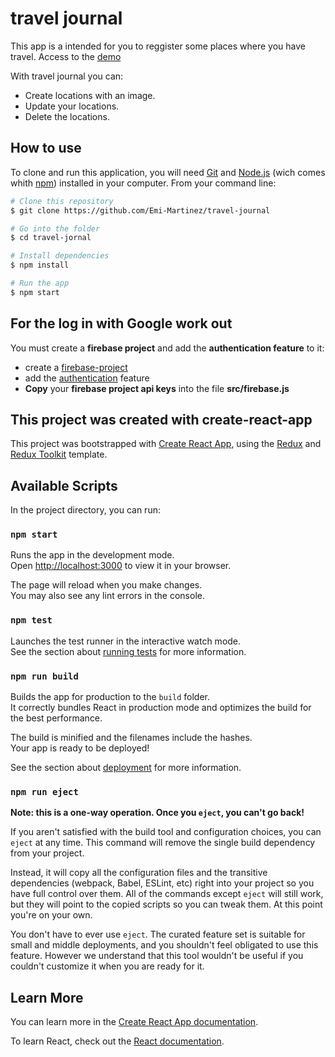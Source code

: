 # travel journal
This app is a intended for you to reggister some places where you have travel.
Access to the [demo](https://travel-journal-f0167.firebaseapp.com/)

With travel journal you can:
* Create locations with an image.
* Update your locations.
* Delete the locations.


## How to use
To clone and run this application, you will need [Git](https://git-scm.com/) and [Node.js](https://nodejs.org/en/download/) (wich comes whith [npm](https://www.npmjs.com/)) installed in your computer.
From your command line:
```bash
# Clone this repository
$ git clone https://github.com/Emi-Martinez/travel-journal

# Go into the folder
$ cd travel-jornal

# Install dependencies
$ npm install

# Run the app
$ npm start
```

## For the log in with Google work out
You must create a **firebase project** and add the **authentication feature** to it:
* create a [firebase-project](https://firebase.google.com/docs/web/setup#create-project)
* add the [authentication](https://firebase.google.com/docs/auth/web/google-signin#before_you_begin) feature
* **Copy** your **firebase project api keys** into the file **src/firebase.js**


## This project was created with create-react-app

This project was bootstrapped with [Create React App](https://github.com/facebook/create-react-app), using the [Redux](https://redux.js.org/) and [Redux Toolkit](https://redux-toolkit.js.org/) template.

## Available Scripts

In the project directory, you can run:

### `npm start`

Runs the app in the development mode.\
Open [http://localhost:3000](http://localhost:3000) to view it in your browser.

The page will reload when you make changes.\
You may also see any lint errors in the console.

### `npm test`

Launches the test runner in the interactive watch mode.\
See the section about [running tests](https://facebook.github.io/create-react-app/docs/running-tests) for more information.

### `npm run build`

Builds the app for production to the `build` folder.\
It correctly bundles React in production mode and optimizes the build for the best performance.

The build is minified and the filenames include the hashes.\
Your app is ready to be deployed!

See the section about [deployment](https://facebook.github.io/create-react-app/docs/deployment) for more information.

### `npm run eject`

**Note: this is a one-way operation. Once you `eject`, you can't go back!**

If you aren't satisfied with the build tool and configuration choices, you can `eject` at any time. This command will remove the single build dependency from your project.

Instead, it will copy all the configuration files and the transitive dependencies (webpack, Babel, ESLint, etc) right into your project so you have full control over them. All of the commands except `eject` will still work, but they will point to the copied scripts so you can tweak them. At this point you're on your own.

You don't have to ever use `eject`. The curated feature set is suitable for small and middle deployments, and you shouldn't feel obligated to use this feature. However we understand that this tool wouldn't be useful if you couldn't customize it when you are ready for it.

## Learn More

You can learn more in the [Create React App documentation](https://facebook.github.io/create-react-app/docs/getting-started).

To learn React, check out the [React documentation](https://reactjs.org/).
